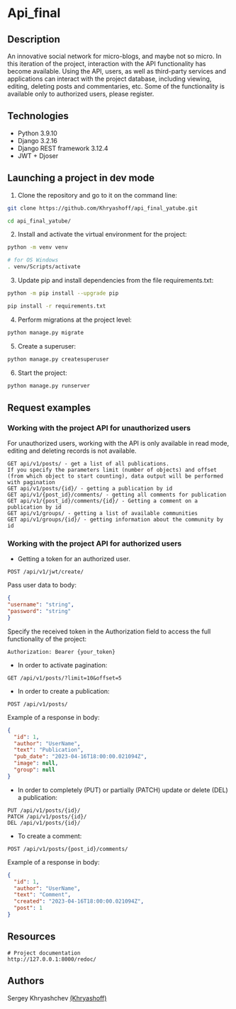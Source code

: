 # Api_final
## Description
An innovative social network for micro-blogs, and maybe not so micro. 
In this iteration of the project, interaction with the API functionality has become available. Using the API, users, as well as third-party services and applications can interact with the project database, including viewing, editing, deleting posts and commentaries, etc. Some of the functionality is available only to authorized users, please register.

## Technologies
- Python 3.9.10
- Django 3.2.16
- Django REST framework 3.12.4
- JWT + Djoser

## Launching a project in dev mode
1. Clone the repository and go to it on the command line:
```bash
git clone https://github.com/Khryashoff/api_final_yatube.git
```
```bash
cd api_final_yatube/
```
2. Install and activate the virtual environment for the project:
```bash
python -m venv venv
```
```bash
# for OS Windows
. venv/Scripts/activate
```
3. Update pip and install dependencies from the file requirements.txt:
```bash
python -m pip install --upgrade pip
```
```bash
pip install -r requirements.txt
```
4. Perform migrations at the project level:
```bash
python manage.py migrate
```
5. Create a superuser:
```bash
python manage.py createsuperuser
```
6. Start the project:
```bash
python manage.py runserver
```

## Request examples
### Working with the project API for unauthorized users
For unauthorized users, working with the API is only available in read mode, editing and deleting records is not available.
```
GET api/v1/posts/ - get a list of all publications.
If you specify the parameters limit (number of objects) and offset (from which object to start counting), data output will be performed with pagination
GET api/v1/posts/{id}/ - getting a publication by id
GET api/v1/{post_id}/comments/ - getting all comments for publication
GET api/v1/{post_id}/comments/{id}/ - Getting a comment on a publication by id
GET api/v1/groups/ - getting a list of available communities
GET api/v1/groups/{id}/ - getting information about the community by id
```

### Working with the project API for authorized users

- Getting a token for an authorized user.
```
POST /api/v1/jwt/create/
```

Pass user data to body:
```json
{
"username": "string",
"password": "string"
}
```

Specify the received token in the Authorization field to access the full functionality of the project:
```
Authorization: Bearer {your_token}
```

- In order to activate pagination:
```
GET /api/v1/posts/?limit=10&offset=5
```

- In order to create a publication:
```
POST /api/v1/posts/
```

Example of a response in body:
```json
{
  "id": 1,
  "author": "UserName",
  "text": "Publication",
  "pub_date": "2023-04-16T18:00:00.021094Z",
  "image": null,
  "group": null
}
```

- In order to completely (PUT) or partially (PATCH) update or delete (DEL) a publication:
```
PUT /api/v1/posts/{id}/
PATCH /api/v1/posts/{id}/
DEL /api/v1/posts/{id}/
```

- To create a comment:
```
POST /api/v1/posts/{post_id}/comments/
```

Example of a response in body:
```json
{
  "id": 1,
  "author": "UserName",
  "text": "Comment",
  "created": "2023-04-16T18:00:00.021094Z",
  "post": 1
}
```

## Resources
```
# Project documentation
http://127.0.0.1:8000/redoc/
```

## Authors
Sergey Khryashchev [(Khryashoff)](https://github.com/Khryashoff)